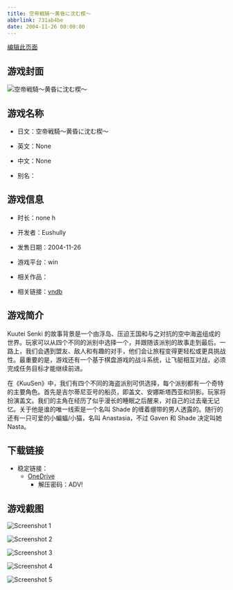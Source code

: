```yaml
---
title: 空帝戦騎～黄昏に沈む楔～
abbrlink: 731ab4be
date: 2004-11-26 00:00:00
---
```

[编辑此页面](https://github.com/ACG-3/ADV3-source/blob/main/source/_posts/games/%E7%A9%BA%E5%B8%9D%E6%88%A6%E9%A8%8E%EF%BD%9E%E9%BB%84%E6%98%8F%E3%81%AB%E6%B2%88%E3%82%80%E6%A5%94%EF%BD%9E.md)

## 游戏封面

![空帝戦騎～黄昏に沈む楔～](https://pan.timero.xyz/onedrive/img_lib_001/%E7%A9%BA%E5%B8%9D%E6%88%A6%E9%A8%8E%EF%BD%9E%E9%BB%84%E6%98%8F%E3%81%AB%E6%B2%88%E3%82%80%E6%A5%94%EF%BD%9E_cover.avif)


## 游戏名称

- 日文：空帝戦騎～黄昏に沈む楔～
- 英文：None
- 中文：None

- 别名：


## 游戏信息

- 时长：none h
- 开发者：Eushully
- 发售日期：2004-11-26
- 游戏平台：win
- 相关作品：

- 相关链接：[vndb](https://vndb.org/v1191)


## 游戏简介

Kuutei Senki 的故事背景是一个由浮岛、压迫王国和与之对抗的空中海盗组成的世界。玩家可以从四个不同的派别中选择一个，并跟随该派别的故事走到最后。一路上，我们会遇到盟友、敌人和有趣的对手，他们会让旅程变得更轻松或更具挑战性。最重要的是，游戏还有一个基于棋盘游戏的战斗系统，让飞艇相互对战，必须完成任务目标才能继续前进。

在《KuuSen》中，我们有四个不同的海盗派别可供选择，每个派别都有一个奇特的主要角色。首先是吉尔蒂尼亚号的船员，即盖文、安娜斯塔西亚和阴影。玩家将扮演盖文。我们的主角在经历了似乎漫长的睡眠之后醒来，对自己的过去毫无记忆。关于他是谁的唯一线索是一个名叫 Shade 的缠着绷带的男人透露的。随行的还有一只可爱的小蝙蝠/小猫，名叫 Anastasia，不过 Gaven 和 Shade 决定叫她 Nasta。




## 下载链接

- 稳定链接：
    - [OneDrive](https://pan.timero.xyz/onedrive/adv_lib_001/%E7%A9%BA%E5%B8%9D%E6%88%A6%E9%A8%8E%EF%BD%9E%E9%BB%84%E6%98%8F%E3%81%AB%E6%B2%88%E3%82%80%E6%A5%94%EF%BD%9E)
        - 解压密码：ADV!



## 游戏截图


![Screenshot 1](https://pan.timero.xyz/onedrive/img_lib_001/%E7%A9%BA%E5%B8%9D%E6%88%A6%E9%A8%8E%EF%BD%9E%E9%BB%84%E6%98%8F%E3%81%AB%E6%B2%88%E3%82%80%E6%A5%94%EF%BD%9E_Screenshot_1.avif)

![Screenshot 2](https://pan.timero.xyz/onedrive/img_lib_001/%E7%A9%BA%E5%B8%9D%E6%88%A6%E9%A8%8E%EF%BD%9E%E9%BB%84%E6%98%8F%E3%81%AB%E6%B2%88%E3%82%80%E6%A5%94%EF%BD%9E_Screenshot_2.avif)

![Screenshot 3](https://pan.timero.xyz/onedrive/img_lib_001/%E7%A9%BA%E5%B8%9D%E6%88%A6%E9%A8%8E%EF%BD%9E%E9%BB%84%E6%98%8F%E3%81%AB%E6%B2%88%E3%82%80%E6%A5%94%EF%BD%9E_Screenshot_3.avif)

![Screenshot 4](https://pan.timero.xyz/onedrive/img_lib_001/%E7%A9%BA%E5%B8%9D%E6%88%A6%E9%A8%8E%EF%BD%9E%E9%BB%84%E6%98%8F%E3%81%AB%E6%B2%88%E3%82%80%E6%A5%94%EF%BD%9E_Screenshot_4.avif)

![Screenshot 5](https://pan.timero.xyz/onedrive/img_lib_001/%E7%A9%BA%E5%B8%9D%E6%88%A6%E9%A8%8E%EF%BD%9E%E9%BB%84%E6%98%8F%E3%81%AB%E6%B2%88%E3%82%80%E6%A5%94%EF%BD%9E_Screenshot_5.avif)

